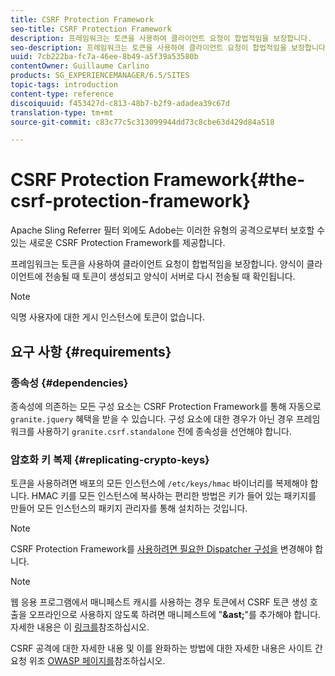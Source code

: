 ```yaml
---
title: CSRF Protection Framework
seo-title: CSRF Protection Framework
description: 프레임워크는 토큰을 사용하여 클라이언트 요청이 합법적임을 보장합니다.
seo-description: 프레임워크는 토큰을 사용하여 클라이언트 요청이 합법적임을 보장합니다.
uuid: 7cb222ba-fc7a-46ee-8b49-a5f39a53580b
contentOwner: Guillaume Carlino
products: SG_EXPERIENCEMANAGER/6.5/SITES
topic-tags: introduction
content-type: reference
discoiquuid: f453427d-c813-48b7-b2f9-adadea39c67d
translation-type: tm+mt
source-git-commit: c83c77c5c313099944dd73c8cbe63d429d84a518

---
```



# CSRF Protection Framework{#the-csrf-protection-framework}

Apache Sling Referrer 필터 외에도 Adobe는 이러한 유형의 공격으로부터 보호할 수 있는 새로운 CSRF Protection Framework를 제공합니다.

프레임워크는 토큰을 사용하여 클라이언트 요청이 합법적임을 보장합니다. 양식이 클라이언트에 전송될 때 토큰이 생성되고 양식이 서버로 다시 전송될 때 확인됩니다.

>[!NOTE]
>
>익명 사용자에 대한 게시 인스턴스에 토큰이 없습니다.

## 요구 사항 {#requirements}

### 종속성 {#dependencies}

종속성에 의존하는 모든 구성 요소는 CSRF Protection Framework를 통해 자동으로 `granite.jquery` 혜택을 받을 수 있습니다. 구성 요소에 대한 경우가 아닌 경우 프레임워크를 사용하기 `granite.csrf.standalone` 전에 종속성을 선언해야 합니다.

### 암호화 키 복제 {#replicating-crypto-keys}

토큰을 사용하려면 배포의 모든 인스턴스에 `/etc/keys/hmac` 바이너리를 복제해야 합니다. HMAC 키를 모든 인스턴스에 복사하는 편리한 방법은 키가 들어 있는 패키지를 만들어 모든 인스턴스의 패키지 관리자를 통해 설치하는 것입니다.

>[!NOTE]
>
>CSRF Protection Framework를 [사용하려면 필요한 Dispatcher 구성을](https://helpx.adobe.com/experience-manager/dispatcher/user-guide.html) 변경해야 합니다.

>[!NOTE]
>
>웹 응용 프로그램에서 매니페스트 캐시를 사용하는 경우 토큰에서 CSRF 토큰 생성 호출을 오프라인으로 사용하지 않도록 하려면 매니페스트에 &quot;**&amp;ast;**&quot;를 추가해야 합니다. 자세한 내용은 이 [링크를](https://www.w3.org/TR/offline-webapps/)참조하십시오.
>
>CSRF 공격에 대한 자세한 내용 및 이를 완화하는 방법에 대한 자세한 내용은 사이트 간 요청 위조 [OWASP 페이지를](https://owasp.org/www-community/attacks/csrf)참조하십시오.
